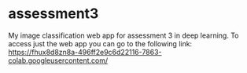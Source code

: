 # assessment3
My image classification web app for assessment 3 in deep learning.
To access just the web app you can go to the following link: https://fhux8d8zn8a-496ff2e9c6d22116-7863-colab.googleusercontent.com/
